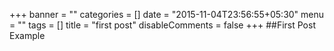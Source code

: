 +++
banner = ""
categories = []
date = "2015-11-04T23:56:55+05:30"
menu = ""
tags = []
title = "first post"
disableComments = false
+++
##First Post Example
